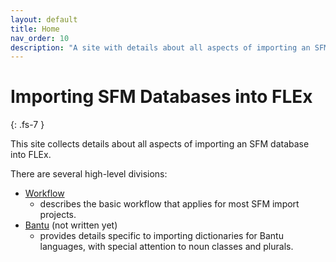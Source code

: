 ```yaml
---
layout: default
title: Home
nav_order: 10
description: "A site with details about all aspects of importing an SFM database into FLEx."
---
```

# Importing SFM Databases into FLEx
{: .fs-7 }

This site collects details about all aspects of importing an SFM database into FLEx.

There are several high-level divisions:
- [Workflow](docs/workflow)
  - describes the basic workflow that applies for most SFM import projects.
- [Bantu](docs/bantu) (not written yet)
  - provides details specific to importing dictionaries for Bantu languages, with special attention to noun classes and plurals.
